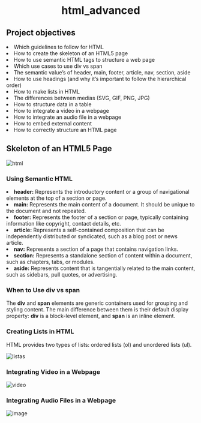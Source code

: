 <h1 align = "center">html_advanced</h1>

<h2>Project objectives</h2>

<li>Which guidelines to follow for HTML</li>
<li>How to create the skeleton of an HTML5 page</li>
<li>How to use semantic HTML tags to structure a web page</li>
<li>Which use cases to use div vs span</li>
<li>The semantic value’s of header, main, footer, article, nav, section, aside</li>
<li>How to use headings (and why it’s important to follow the hierarchical order)</li>
<li>How to make lists in HTML</li>
<li>The differences between medias (SVG, GIF, PNG, JPG)</li>
<li>How to structure data in a table</li>
<li>How to integrate a video in a webpage</li>
<li>How to integrate an audio file in a webpage</li>
<li>How to embed external content</li>
<li>How to correctly structure an HTML page</li>

<h2> Skeleton of an HTML5 Page</h2>

![html](https://github.com/20Emi/holbertonschool-web_front_end/assets/124268926/b7d5d1f2-40aa-49bc-8f3f-844914bd4b22)

<h3>Using Semantic HTML</h3>

<li><b>header:</b> Represents the introductory content or a group of navigational elements at the top of a section or page.</li>
<li><b>main:</b> Represents the main content of a document. It should be unique to the document and not repeated.</li>
<li><b>footer:</b> Represents the footer of a section or page, typically containing information like copyright, contact details, etc.</li>
<li><b>article:</b> Represents a self-contained composition that can be independently distributed or syndicated, such as a blog post or news article.</li>
<li><b>nav:</b> Represents a section of a page that contains navigation links.</li>
<li><b>section:</b> Represents a standalone section of content within a document, such as chapters, tabs, or modules.</li>
<li><b>aside:</b> Represents content that is tangentially related to the main content, such as sidebars, pull quotes, or advertising.</li>

<h3>When to Use div vs span</h3>
<p>
The <b>div</b> and <b>span</b> elements are generic containers used for grouping and styling content. The main difference between them is their default display property: <b>div</b> is a block-level element, and <b>span</b> is an inline element.</p>

<h3>Creating Lists in HTML</h3>
<p>HTML provides two types of lists: ordered lists (ol) and unordered lists (ul). </p>

![listas](https://github.com/20Emi/holbertonschool-web_front_end/assets/124268926/8858b6c0-985c-4ad4-8806-bef54e678c87)

<h3>Integrating Video in a Webpage</h3>

![video](https://github.com/20Emi/holbertonschool-web_front_end/assets/124268926/05f60b48-c1fd-4873-bd33-307908c54591)

<h3>Integrating Audio Files in a Webpage</h3>

![image](https://github.com/20Emi/holbertonschool-web_front_end/assets/124268926/44823b64-11d3-4015-a507-e712d6b944f4)

